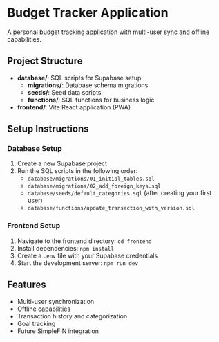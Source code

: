 # Budget Tracker Application

A personal budget tracking application with multi-user sync and offline capabilities.

## Project Structure

- **database/**: SQL scripts for Supabase setup
  - **migrations/**: Database schema migrations
  - **seeds/**: Seed data scripts
  - **functions/**: SQL functions for business logic
- **frontend/**: Vite React application (PWA)

## Setup Instructions

### Database Setup

1. Create a new Supabase project
2. Run the SQL scripts in the following order:
   - `database/migrations/01_initial_tables.sql`
   - `database/migrations/02_add_foreign_keys.sql`
   - `database/seeds/default_categories.sql` (after creating your first user)
   - `database/functions/update_transaction_with_version.sql`

### Frontend Setup

1. Navigate to the frontend directory: `cd frontend`
2. Install dependencies: `npm install`
3. Create a `.env` file with your Supabase credentials
4. Start the development server: `npm run dev`

## Features

- Multi-user synchronization
- Offline capabilities
- Transaction history and categorization
- Goal tracking
- Future SimpleFIN integration
